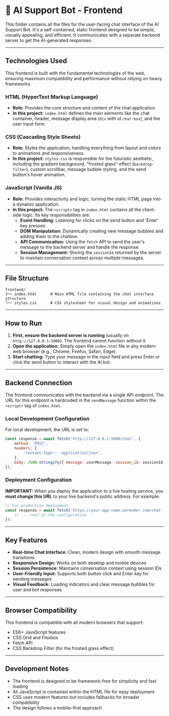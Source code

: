 # 🤖 AI Support Bot - Frontend

This folder contains all the files for the user-facing chat interface of the AI Support Bot. It's a self-contained, static frontend designed to be simple, visually appealing, and efficient. It communicates with a separate backend server to get the AI-generated responses.

---

## Technologies Used

This frontend is built with the fundamental technologies of the web, ensuring maximum compatibility and performance without relying on heavy frameworks.

### **HTML (HyperText Markup Language)**
- **Role:** Provides the core structure and content of the chat application.
- **In this project:** `index.html` defines the main elements like the chat container, header, message display area (`div` with id `chat-box`), and the user input form.

### **CSS (Cascading Style Sheets)**
- **Role:** Styles the application, handling everything from layout and colors to animations and responsiveness.
- **In this project:** `styles.css` is responsible for the futuristic aesthetic, including the gradient background, "frosted glass" effect (`backdrop-filter`), custom scrollbar, message bubble styling, and the send button's hover animation.

### **JavaScript (Vanilla JS)**
- **Role:** Provides interactivity and logic, turning the static HTML page into a dynamic application.
- **In this project:** The `<script>` tag in `index.html` contains all the client-side logic. Its key responsibilities are:
  - **Event Handling:** Listening for clicks on the send button and 'Enter' key presses.
  - **DOM Manipulation:** Dynamically creating new message bubbles and adding them to the chatbox.
  - **API Communication:** Using the `fetch` API to send the user's message to the backend server and handle the response.
  - **Session Management:** Storing the `sessionId` returned by the server to maintain conversation context across multiple messages.

---

## File Structure

```
frontend/
├── index.html      # Main HTML file containing the chat interface structure
└── styles.css      # CSS stylesheet for visual design and animations
```

---

## How to Run

1. **First, ensure the backend server is running** (usually on `http://127.0.0.1:5000`). The frontend cannot function without it.
2. **Open the application:** Simply open the `index.html` file in any modern web browser (e.g., Chrome, Firefox, Safari, Edge).
3. **Start chatting:** Type your message in the input field and press Enter or click the send button to interact with the AI bot.

---

## Backend Connection

The frontend communicates with the backend via a single API endpoint. The URL for this endpoint is hardcoded in the `sendMessage` function within the `<script>` tag of `index.html`.

### Local Development Configuration
For local development, the URL is set to:

```javascript
const response = await fetch('http://127.0.0.1:5000/chat', {
    method: 'POST',
    headers: {
        'Content-Type': 'application/json',
    },
    body: JSON.stringify({ message: userMessage, session_id: sessionId })
});
```

### Deployment Configuration
**IMPORTANT:** When you deploy the application to a live hosting service, you **must change this URL** to your live backend's public address. For example:

```javascript
// For production deployment
const response = await fetch('https://your-app-name.onrender.com/chat', {
    // ... rest of the configuration
});
```

---

## Key Features

- **Real-time Chat Interface:** Clean, modern design with smooth message transitions
- **Responsive Design:** Works on both desktop and mobile devices
- **Session Persistence:** Maintains conversation context using session IDs
- **User-Friendly Input:** Supports both button click and Enter key for sending messages
- **Visual Feedback:** Loading indicators and clear message bubbles for user and bot responses

---

## Browser Compatibility

This frontend is compatible with all modern browsers that support:
- ES6+ JavaScript features
- CSS Grid and Flexbox
- Fetch API
- CSS Backdrop Filter (for the frosted glass effect)

---

## Development Notes

- The frontend is designed to be framework-free for simplicity and fast loading
- All JavaScript is contained within the HTML file for easy deployment
- CSS uses modern features but includes fallbacks for broader compatibility
- The design follows a mobile-first approach
